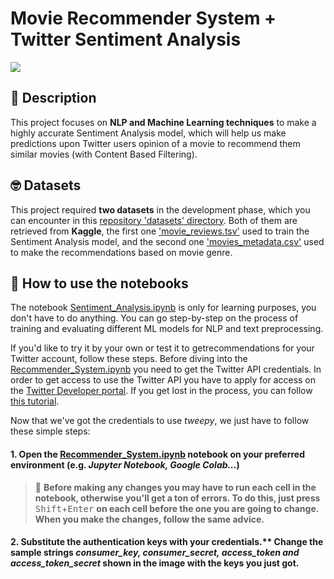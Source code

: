 # Movie Recommender System + Twitter Sentiment Analysis

![](https://www.kdnuggets.com/wp-content/uploads/ambalina-sentiment-analysis-header.jpg)

## :newspaper: Description 

This project focuses on __NLP and Machine Learning techniques__ to make a highly accurate Sentiment Analysis model, which will help us make predictions upon Twitter users opinion of a movie to recommend them similar movies (with Content Based Filtering).

## :nerd_face: Datasets 

This project required **two datasets** in the development phase, which you can encounter in this [repository 'datasets' directory](https://github.com/RobertFarzan/IMDb-Recommender-System-based-on-Twitter-Sentiment-Analysis/tree/main/datasets). Both of them are retrieved from **Kaggle**, the first one ['movie_reviews.tsv'](https://www.kaggle.com/c/sentiment-analysis-on-movie-reviews/data?select=train.tsv.zip) used to train the Sentiment Analysis model, and the second one ['movies_metadata.csv'](https://www.kaggle.com/rounakbanik/the-movies-dataset?select=movies_metadata.csv) used to make the recommendations based on movie genre.

## :notebook_with_decorative_cover: How to use the notebooks 

The notebook [Sentiment_Analysis.ipynb](https://github.com/RobertFarzan/IMDb-Recommender-System-based-on-Twitter-Sentiment-Analysis/tree/main/Sentiment_Analysis.ipynb) is only for learning purposes, you don't have to do anything. You can go step-by-step on the process of training and evaluating different ML models for NLP and text preprocessing.

If you'd like to try it by your own or test it to getrecommendations for your Twitter account, follow these steps. Before diving into the [Recommender_System.ipynb](https://github.com/RobertFarzan/IMDb-Recommender-System-based-on-Twitter-Sentiment-Analysis/tree/main/Recommender_System.ipynb) you need to get the Twitter API credentials. In order to get access to use the Twitter API you have to apply for access on the [Twitter Developer portal](https://developer.twitter.com/en/apply-for-access). If you get lost in the process, you can follow [this tutorial](https://towardsdatascience.com/how-to-access-twitters-api-using-tweepy-5a13a206683b).

Now that we've got the credentials to use _tweepy_, we just have to follow these simple steps:

#### 1. Open the [Recommender_System.ipynb](https://github.com/RobertFarzan/IMDb-Recommender-System-based-on-Twitter-Sentiment-Analysis/tree/main/Recommender_System.ipynb) notebook on your preferred environment (e.g. _Jupyter Notebook, Google Colab..._)
  > :rotating_light: **Before making any changes you may have to run each cell in the notebook, otherwise you'll get a ton of errors. To do this, just press** <kbd>Shift</kbd>+<kbd>Enter</kbd> **on each cell before the one you are going to change. When you make the changes, follow the same advice.**
#### 2. Substitute the authentication keys with your credentials.** Change the sample strings _consumer_key, consumer_secret, access_token and access_token_secret_ shown in the image with the keys you just got.



